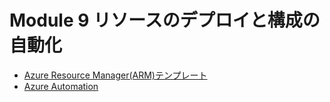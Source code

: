 # Module 9 リソースのデプロイと構成の自動化

- [Azure Resource Manager(ARM)テンプレート](mod09-01-arm-template.md)
- [Azure Automation](mod09-02-azure-automation.md)